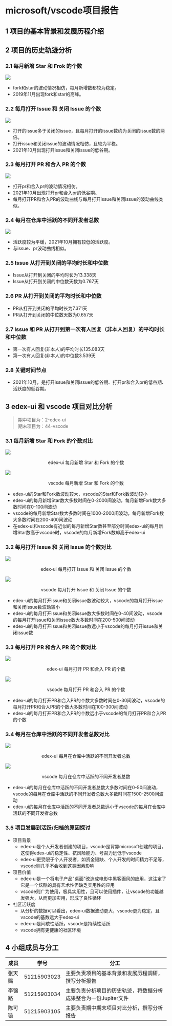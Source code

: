 # microsoft/vscode项目报告
## 1 项目的基本背景和发展历程介绍

## 2 项目的历史轨迹分析
### 2.1 每月新增 Star 和 Frok 的个数
![](https://cdn.nlark.com/yuque/0/2022/png/25380704/1656414236607-0e19214a-7cae-4bcc-9926-d4e339ad6315.png?x-oss-process=image%2Fresize%2Cw_1500%2Climit_0)
- fork和star的波动情况相仿，每月新增数都较为稳定。
- 2019年11月出现fork和star的高峰。
### 2.2 每月打开 Issue 和 关闭 Issue 的个数
![](https://cdn.nlark.com/yuque/0/2022/png/25380704/1656414251372-a7778afd-665d-4140-9be5-95de95447439.png?x-oss-process=image%2Fresize%2Cw_1500%2Climit_0)
- 打开的issue多于关闭的issue，且每月打开的issue数约为关闭的issue数的两倍。
- 打开issue和关闭issue的波动情况相仿，且较为平稳。
- 2021年10月出现打开issue和关闭issue的低谷期。
### 2.3 每月打开 PR 和合入 PR 的个数
![](https://cdn.nlark.com/yuque/0/2022/png/25380704/1656414285297-c37cc6cd-5616-4875-9740-1a5bee122b49.png?x-oss-process=image%2Fresize%2Cw_1500%2Climit_0)
- 打开pr和合入pr的波动情况相仿。
- 2021年10月出现打开pr和合入pr的低谷期。
- 每月打开PR和合入PR的波动曲线与每月打开issue和关闭issue的波动曲线类似。
### 2.4 每月在仓库中活跃的不同开发者总数
![](https://cdn.nlark.com/yuque/0/2022/png/25380704/1656414319047-8fac0204-a99a-4028-be38-b25f15fd5c31.png?x-oss-process=image%2Fresize%2Cw_1500%2Climit_0)
- 活跃度较为平缓，2021年10月拥有较低的活跃度。
- 与issue、pr波动曲线相似。
### 2.5 Issue 从打开到关闭的平均时长和中位数
- Issue从打开到关闭的平均时长为13.338天
- Issue从打开到关闭的中位数天数为0.767天
### 2.6 PR 从打开到关闭的平均时长和中位数
- PR从打开到关闭的平均时长为7.371天
- PR从打开到关闭的中位数天数为0.657天
### 2.7 Issue 和 PR 从打开到第一次有人回复（非本人回复）的平均时长和中位数
- 第一次有人回复(非本人)的平均时长135.083天
- 第一次有人回复(非本人)的中位数3.539天
### 2.8 关键时间节点
- 2021年10月，是打开issue和关闭issue的低谷期、打开pr和合入pr的低谷期、活跃度的低谷期。

## 3 edex-ui 和 vscode 项目对比分析
> 期中项目为：2-edex-ui <br> 期末项目为：44-vscode
### 3.1 每月新增 Star 和 Fork 的个数对比
![](https://cdn.nlark.com/yuque/0/2022/png/25380704/1652436764352-db31f7dc-b61e-4b4d-8f24-88b984871b66.png?x-oss-process=image%2Fresize%2Cw_1446%2Climit_0)
<center>edex-ui 每月新增 Star 和 Fork 的个数</center>

![](https://cdn.nlark.com/yuque/0/2022/png/25380704/1656414236607-0e19214a-7cae-4bcc-9926-d4e339ad6315.png?x-oss-process=image%2Fresize%2Cw_1500%2Climit_0)
<center>vscode 每月新增 Star 和 Fork 的个数</center>

- edex-ui的Star和Fork数波动较大，vscode的Star和Fork数波动较小
- edex-ui的每月新增Star数大多数时间在0-2000间波动，每月新增Fork数大多数时间在0-100间波动
- vscode的每月新增Star数大多数时间在1000-2000间波动，每月新增Fork数大多数时间在200-400间波动
- 在edex-ui和vscode有近似的每月新增Star数甚至部分时间edex-ui的每月新增Star数高于vscode时，vscode的每月新增Fork数却高于edex-ui
### 3.2 每月打开 Issue 和 关闭 Issue 的个数对比
![](https://cdn.nlark.com/yuque/0/2022/png/25380704/1652436795591-69327386-c608-4c57-9a02-210681392b27.png?x-oss-process=image%2Fresize%2Cw_1414%2Climit_0)
<center>edex-ui 每月打开 Issue 和 关闭 Issue 的个数</center>

![](https://cdn.nlark.com/yuque/0/2022/png/25380704/1656414251372-a7778afd-665d-4140-9be5-95de95447439.png?x-oss-process=image%2Fresize%2Cw_1500%2Climit_0)
<center>vscode 每月打开 Issue 和 关闭 Issue 的个数</center>

- edex-ui的每月打开issue和关闭issue数波动较大，vscode的每月打开issue和关闭issue数波动较小
- edex-ui的每月打开issue和关闭issue数大多数时间在0-40间波动，vscode的每月打开issue和关闭issue数大多数时间在200-500间波动
- edex-ui的每月打开issue和关闭issue数远小于vscode的每月打开issue和关闭issue数
### 3.3 每月打开 PR 和合入 PR 的个数对比
![](https://cdn.nlark.com/yuque/0/2022/png/25380704/1652436816062-62579021-bbe0-48aa-83de-25ff7bd660d4.png?x-oss-process=image%2Fresize%2Cw_1418%2Climit_0)
<center>edex-ui 每月打开 PR 和合入 PR 的个数</center>

![](https://cdn.nlark.com/yuque/0/2022/png/25380704/1656414285297-c37cc6cd-5616-4875-9740-1a5bee122b49.png?x-oss-process=image%2Fresize%2Cw_1500%2Climit_0)
<center>vscode 每月打开 PR 和合入 PR 的个数</center>

- edex-ui的每月打开PR和合入PR的个数大多数时间在0-30间波动，vscode的每月打开PR和合入PR的个数大多数时间在100-300间波动
- edex-ui的每月打开PR和合入PR的个数远小于vscode的每月打开PR和合入PR的个数
### 3.4 每月在仓库中活跃的不同开发者总数对比
![](https://cdn.nlark.com/yuque/0/2022/png/25380704/1652436835095-9cc46151-5bf5-42d2-a2cb-6fd6cd4a3412.png?x-oss-process=image%2Fresize%2Cw_1322%2Climit_0)
<center>edex-ui 每月在仓库中活跃的不同开发者总数</center>

![](https://cdn.nlark.com/yuque/0/2022/png/25380704/1656414319047-8fac0204-a99a-4028-be38-b25f15fd5c31.png?x-oss-process=image%2Fresize%2Cw_1500%2Climit_0)
<center>vscode 每月在仓库中活跃的不同开发者总数</center>

- edex-ui的每月在仓库中活跃的不同开发者总数大多数时间在0-50间波动，vscode的每月在仓库中活跃的不同开发者总数大多数时间在1500-2500间波动
- edex-ui的每月在仓库中活跃的不同开发者总数远小于vscode的每月在仓库中活跃的不同开发者总数
### 3.5 项目发展到活跃/归档的原因探讨
- 项目背景
  - edex-ui是个人开发者创建的项目，vscode是背靠microsoft创建的项目。这使得edex-ui的稳定性、抗风险能力、号召力远低于vscode
  - edex-ui更受限于个人开发者，如资金短缺、个人开发的时间精力不足等，vscode则几乎不会收到这类因素影响
- 项目价值
  - edex-ui是一个将电子产品"桌面"改造成电影中黑客画风的应用，这注定了它是一个炫酷的具有艺术性但缺乏实用性的应用
  - vscode则广为使用，极具实用性，且可以使用插件，让vscode的功能越发强大，从而更加实用，形成了良性循环
- 社区活跃度
  - 从分析的数据可以看出，edex-ui数据波动更大，vscode更为稳定，且vscode的基数远大于edex-ui
  - edex-ui是间歇性活跃，vscode是持续性活跃
  - vscode拥有更健康的社区环境

## 4 小组成员与分工
|成员|学号|分工|
|---|---|---|
|张天赐|51215903023|主要负责项目的基本背景和发展历程调研，撰写分析报告|
|李锦路|51215903034|主要负责分析项目的历史轨迹，将数据分析成果整合为一份Jupiter文件|
|陈可璇|51215903105|主要负责期中期末项目对比分析，撰写分析报告|
